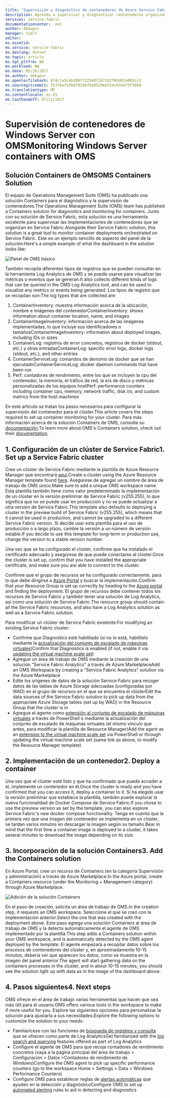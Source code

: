 ```yaml
---
title: "Supervisión y diagnóstico de contenedores de Azure Service Fabric | Microsoft Docs"
description: Aprenda a supervisar y diagnosticar contenedores organizados en Microsoft Azure Service Fabric con soluciones Containers de OMS.
services: service-fabric
documentationcenter: .net
author: dkkapur
manager: timlt
editor: 
ms.assetid: 
ms.service: service-fabric
ms.devlang: dotnet
ms.topic: article
ms.tgt_pltfrm: NA
ms.workload: NA
ms.date: 05/10/2017
ms.author: dekapur
ms.openlocfilehash: 874c1a5c4b399ff2254072b7282f05d83a005cc3
ms.sourcegitcommit: f537befafb079256fba0529ee554c034d73f36b0
ms.translationtype: MT
ms.contentlocale: es-ES
ms.lasthandoff: 07/11/2017
---
```

# <a name="monitoring-windows-server-containers-with-oms"></a><span data-ttu-id="9eb27-103">Supervisión de contenedores de Windows Server con OMS</span><span class="sxs-lookup"><span data-stu-id="9eb27-103">Monitoring Windows Server containers with OMS</span></span>

## <a name="oms-containers-solution"></a><span data-ttu-id="9eb27-104">Solución Containers de OMS</span><span class="sxs-lookup"><span data-stu-id="9eb27-104">OMS Containers Solution</span></span>

<span data-ttu-id="9eb27-105">El equipo de Operations Management Suite (OMS) ha publicado una solución Containers para el diagnóstico y la supervisión de contenedores.</span><span class="sxs-lookup"><span data-stu-id="9eb27-105">The Operations Management Suite (OMS) team has published a Containers solution for diagnostics and monitoring for containers.</span></span> <span data-ttu-id="9eb27-106">Junto con su solución de Service Fabric, esta solución es una herramienta excelente para supervisar las implementaciones de contenedores que se organizan en Service Fabric.</span><span class="sxs-lookup"><span data-stu-id="9eb27-106">Alongside their Service Fabric solution, this solution is a great tool to monitor container deployments orchestrated on Service Fabric.</span></span> <span data-ttu-id="9eb27-107">Este es un ejemplo sencillo de aspecto del panel de la solución:</span><span class="sxs-lookup"><span data-stu-id="9eb27-107">Here's a simple example of what the dashboard in the solution looks like:</span></span>

![Panel de OMS básico](./media/service-fabric-diagnostics-containers-windowsserver/oms-containers-dashboard.png)

<span data-ttu-id="9eb27-109">También recopila diferentes tipos de registros que se pueden consultar en la herramienta Log Analytics de OMS y se puede usarse para visualizar las métricas o eventos que se generan.</span><span class="sxs-lookup"><span data-stu-id="9eb27-109">It also collects different kinds of logs that can be queried in the OMS Log Analytics tool, and can be used to visualize any metrics or events being generated.</span></span> <span data-ttu-id="9eb27-110">Los tipos de registro que se recopilan son:</span><span class="sxs-lookup"><span data-stu-id="9eb27-110">The log types that are collected are:</span></span>

1. <span data-ttu-id="9eb27-111">ContainerInventory: muestra información acerca de la ubicación, nombre e imágenes del contenedor</span><span class="sxs-lookup"><span data-stu-id="9eb27-111">ContainerInventory: shows information about container location, name, and images</span></span>
2. <span data-ttu-id="9eb27-112">ContainerImageInventory: información acerca de las imágenes implementadas, lo que incluye sus identificadores o tamaños</span><span class="sxs-lookup"><span data-stu-id="9eb27-112">ContainerImageInventory: information about deployed images, including IDs or sizes</span></span>
3. <span data-ttu-id="9eb27-113">ContainerLog: registros de error concretos, registros de docker (stdout, etc.) y otras entradas</span><span class="sxs-lookup"><span data-stu-id="9eb27-113">ContainerLog: specific error logs, docker logs (stdout, etc.), and other entries</span></span>
4. <span data-ttu-id="9eb27-114">ContainerServiceLog: comandos de demonio de docker que se han ejecutado</span><span class="sxs-lookup"><span data-stu-id="9eb27-114">ContainerServiceLog: docker daemon commands that have been run</span></span>
5. <span data-ttu-id="9eb27-115">Perf: contadores de rendimiento, entre los que se incluyen la cpu del contenedor, la memoria, el tráfico de red, la e/s de disco y métricas personalizadas de los equipos host</span><span class="sxs-lookup"><span data-stu-id="9eb27-115">Perf: performance counters including container cpu, memory, network traffic, disk i/o, and custom metrics from the host machines</span></span>

<span data-ttu-id="9eb27-116">En este artículo se tratan los pasos necesarios para configurar la supervisión del contenedor para el clúster.</span><span class="sxs-lookup"><span data-stu-id="9eb27-116">This article covers the steps required to set up container monitoring for your cluster.</span></span> <span data-ttu-id="9eb27-117">Para más información acerca de la solución Containers de OMS, consulte su [documentación](../log-analytics/log-analytics-containers.md).</span><span class="sxs-lookup"><span data-stu-id="9eb27-117">To learn more about OMS's Containers solution, check out their [documentation](../log-analytics/log-analytics-containers.md).</span></span>

## <a name="1-set-up-a-service-fabric-cluster"></a><span data-ttu-id="9eb27-118">1. Configuración de un clúster de Service Fabric</span><span class="sxs-lookup"><span data-stu-id="9eb27-118">1. Set up a Service Fabric cluster</span></span>

<span data-ttu-id="9eb27-119">Cree un clúster de Service Fabric mediante la plantilla de Azure Resource Manager que encontrará [aquí](https://github.com/dkkapur/Service-Fabric/tree/master/ARM%20Templates/SF%20OMS%20Sample).</span><span class="sxs-lookup"><span data-stu-id="9eb27-119">Create a cluster using the Azure Resource Manager template found [here](https://github.com/dkkapur/Service-Fabric/tree/master/ARM%20Templates/SF%20OMS%20Sample).</span></span> <span data-ttu-id="9eb27-120">Asegúrese de agregar un nombre de área de trabajo de OMS único.</span><span class="sxs-lookup"><span data-stu-id="9eb27-120">Make sure to add a unique OMS workspace name.</span></span> <span data-ttu-id="9eb27-121">Esta plantilla también tiene como valor predeterminado la implementación de un clúster en la versión preliminar de Service Fabric (v255.255), lo que significa que no se puede usar en producción y no se puede actualizar a otra versión de Service Fabric.</span><span class="sxs-lookup"><span data-stu-id="9eb27-121">This template also defaults to deploying a cluster in the preview build of Service Fabric (v255.255), which means that it cannot be used in production, and cannot be upgraded to a different Service Fabric version.</span></span> <span data-ttu-id="9eb27-122">Si decide usar esta plantilla para el uso de producción o a largo plazo, cambie la versión a un número de versión estable.</span><span class="sxs-lookup"><span data-stu-id="9eb27-122">If you decide to use this template for long-term or production use, change the version to a stable version number.</span></span>

<span data-ttu-id="9eb27-123">Una vez que se ha configurado el clúster, confirme que ha instalado el certificado adecuado y asegúrese de que puede conectarse al clúster.</span><span class="sxs-lookup"><span data-stu-id="9eb27-123">Once the cluster is set up, confirm that you have installed the appropriate certificate, and make sure you are able to connect to the cluster.</span></span>

<span data-ttu-id="9eb27-124">Confirme que el grupo de recursos se ha configurado correctamente, para lo que debe dirigirse a [Azure Portal](https://portal.azure.com/) y buscar la implementación.</span><span class="sxs-lookup"><span data-stu-id="9eb27-124">Confirm that your Resource Group is set up correctly by heading to the [Azure portal](https://portal.azure.com/) and finding the deployment.</span></span> <span data-ttu-id="9eb27-125">El grupo de recursos debe contener todos los recursos de Service Fabric y también tener una solución de Log Analytics, así como una solución de Service Fabric.</span><span class="sxs-lookup"><span data-stu-id="9eb27-125">The resource group should contain all the Service Fabric resources, and also have a Log Analytics solution as well as a Service Fabric solution.</span></span>

<span data-ttu-id="9eb27-126">Para modificar un clúster de Service Fabric existente:</span><span class="sxs-lookup"><span data-stu-id="9eb27-126">For modifying an existing Service Fabric cluster:</span></span>
* <span data-ttu-id="9eb27-127">Confirme que Diagnostics esté habilitado (si no lo está, habilítelo mediante la [actualización del conjunto de escalado de máquinas virtuales](/rest/api/virtualmachinescalesets/create-or-update-a-set))</span><span class="sxs-lookup"><span data-stu-id="9eb27-127">Confirm that Diagnostics is enabled (if not, enable it via [updating the virtual machine scale set](/rest/api/virtualmachinescalesets/create-or-update-a-set))</span></span>
* <span data-ttu-id="9eb27-128">Agregue un área de trabajo de OMS mediante la creación de una solución "Service Fabric Analytics" a través de Azure Marketplace</span><span class="sxs-lookup"><span data-stu-id="9eb27-128">Add an OMS Workspace by creating a "Service Fabric Analytics" solution via the Azure Marketplace</span></span>
* <span data-ttu-id="9eb27-129">Edite los orígenes de datos de la solución Service Fabric para recoger datos de las tablas de Azure Storage adecuadas (configuradas por WAD) en el grupo de recursos en el que se encuentra el clúster</span><span class="sxs-lookup"><span data-stu-id="9eb27-129">Edit the data sources of the Service Fabric solution to pick up data from the appropriate Azure Storage tables (set up by WAD) in the Resource Group that the cluster is in</span></span>
* <span data-ttu-id="9eb27-130">Agregue el agente como [extensión al conjunto de escalado de máquinas virtuales](/powershell/module/azurerm.compute/add-azurermvmssextension) a través de PowerShell o mediante la actualización del conjunto de escalado de máquinas virtuales (el mismo vínculo que antes, para modificar la plantilla de Resource Manager)</span><span class="sxs-lookup"><span data-stu-id="9eb27-130">Add the agent as an [extension to the virtual machine scale set](/powershell/module/azurerm.compute/add-azurermvmssextension) via PowerShell or through updating the virtual machine scale set (same link as above, to modify the Resource Manager template)</span></span>

## <a name="2-deploy-a-container"></a><span data-ttu-id="9eb27-131">2. Implementación de un contenedor</span><span class="sxs-lookup"><span data-stu-id="9eb27-131">2. Deploy a container</span></span>

<span data-ttu-id="9eb27-132">Una vez que el clúster esté listo y que ha confirmado que puede acceder a él, implemente un contenedor en él.</span><span class="sxs-lookup"><span data-stu-id="9eb27-132">Once the cluster is ready and you have confirmed that you can access it, deploy a container to it.</span></span> <span data-ttu-id="9eb27-133">Si ha elegido usar la versión preliminar que establece la plantilla, también puede explorar la nueva funcionalidad de Docker Compose de Service Fabric.</span><span class="sxs-lookup"><span data-stu-id="9eb27-133">If you chose to use the preview version as set by the template, you can also explore Service Fabric's new docker compose functionality.</span></span> <span data-ttu-id="9eb27-134">Tenga en cuenta que la primera vez que una imagen del contenedor se implementa en un clúster, se tardan varios minutos en descargar la imagen según su tamaño.</span><span class="sxs-lookup"><span data-stu-id="9eb27-134">Bear in mind that the first time a container image is deployed to a cluster, it takes several minutes to download the image depending on its size.</span></span>

## <a name="3-add-the-containers-solution"></a><span data-ttu-id="9eb27-135">3. Incorporación de la solución Containers</span><span class="sxs-lookup"><span data-stu-id="9eb27-135">3. Add the Containers solution</span></span>

<span data-ttu-id="9eb27-136">En Azure Portal, cree un recurso de Containers (en la categoría Supervisión y administración) a través de Azure Marketplace.</span><span class="sxs-lookup"><span data-stu-id="9eb27-136">In the Azure portal, create a Containers resource (under the Monitoring + Management category) through Azure Marketplace.</span></span> 

![Adición de la solución Containers](./media/service-fabric-diagnostics-containers-windowsserver/containers-solution.png)

<span data-ttu-id="9eb27-138">En el paso de creación, solicita un área de trabajo de OMS.</span><span class="sxs-lookup"><span data-stu-id="9eb27-138">In the creation step, it requests an OMS workspace.</span></span> <span data-ttu-id="9eb27-139">Seleccione el que se creó con la implementación anterior.</span><span class="sxs-lookup"><span data-stu-id="9eb27-139">Select the one that was created with the deployment above.</span></span> <span data-ttu-id="9eb27-140">Este paso agrega una solución Containers al área de trabajo de OMS y la detecta automáticamente el agente de OMS implementado por la plantilla.</span><span class="sxs-lookup"><span data-stu-id="9eb27-140">This step adds a Containers solution within your OMS workspace, and is automatically detected by the OMS agent deployed by the template.</span></span> <span data-ttu-id="9eb27-141">El agente empezará a recopilar datos sobre los procesos de contenedores del clúster y, en aproximadamente 10-15 minutos, debería ver que aparecen los datos, como se muestra en la imagen del panel anterior.</span><span class="sxs-lookup"><span data-stu-id="9eb27-141">The agent will start gathering data on the containers processes in the cluster, and in about 10-15 minutes, you should see the solution light up with data as in the image of the dashboard above.</span></span>

## <a name="4-next-steps"></a><span data-ttu-id="9eb27-142">4. Pasos siguientes</span><span class="sxs-lookup"><span data-stu-id="9eb27-142">4. Next steps</span></span>

<span data-ttu-id="9eb27-143">OMS ofrece en el área de trabajo varias herramientas que hacen que sea más útil para el usuario.</span><span class="sxs-lookup"><span data-stu-id="9eb27-143">OMS offers various tools in the workspace to make if more useful for you.</span></span> <span data-ttu-id="9eb27-144">Explore las siguientes opciones para personalizar la solución para ajustarla a sus necesidades:</span><span class="sxs-lookup"><span data-stu-id="9eb27-144">Explore the following options to customize the solution to your needs:</span></span>
- <span data-ttu-id="9eb27-145">Familiarícese con las funciones de [búsqueda de registros y consulta](../log-analytics/log-analytics-log-searches.md) que se ofrecen como parte de Log Analytics</span><span class="sxs-lookup"><span data-stu-id="9eb27-145">Get familiarized with the [log search and querying](../log-analytics/log-analytics-log-searches.md) features offered as part of Log Analytics</span></span>
- <span data-ttu-id="9eb27-146">Configure el agente de OMS para que recoja contadores de rendimiento concretos (vaya a la página principal del área de trabajo > Configuración > Datos >Contadores de rendimiento de Windows)</span><span class="sxs-lookup"><span data-stu-id="9eb27-146">Configure the OMS agent to pick up specific performance counters (go to the workspace Home > Settings > Data > Windows Performance Counters)</span></span>
- <span data-ttu-id="9eb27-147">Configure OMS para establecer reglas de [alertas automáticas](../log-analytics/log-analytics-alerts.md) que ayuden en la detección y diagnóstico</span><span class="sxs-lookup"><span data-stu-id="9eb27-147">Configure OMS to set up [automated alerting](../log-analytics/log-analytics-alerts.md) rules to aid in detecting and diagnostics</span></span>